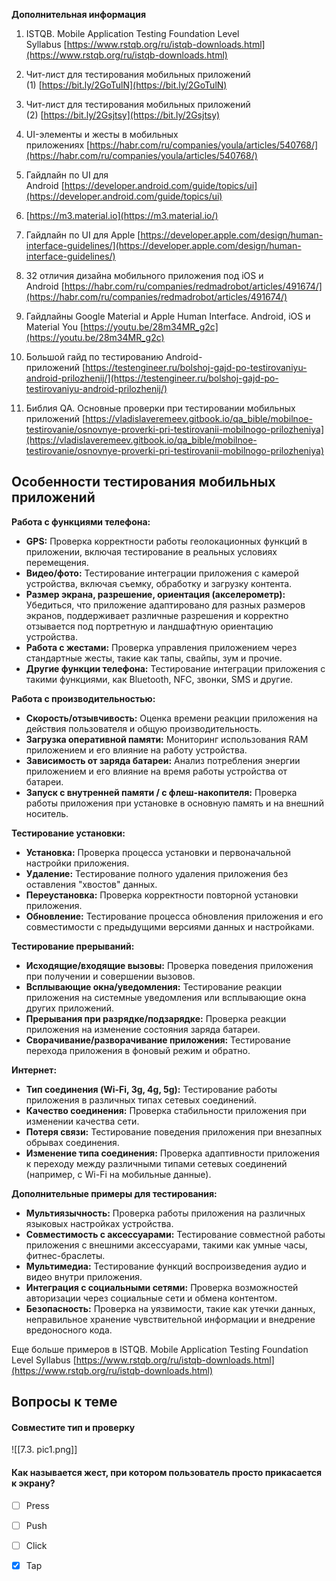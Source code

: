 
**Дополнительная информация**

1. ISTQB. Mobile Application Testing Foundation Level Syllabus [https://www.rstqb.org/ru/istqb-downloads.html](https://www.rstqb.org/ru/istqb-downloads.html)
2. Чит-лист для тестирования мобильных приложений (1) [https://bit.ly/2GoTulN](https://bit.ly/2GoTulN)
3. Чит-лист для тестирования мобильных приложений (2) [https://bit.ly/2Gsjtsy](https://bit.ly/2Gsjtsy)
4. UI-элементы и жесты в мобильных приложениях [https://habr.com/ru/companies/youla/articles/540768/](https://habr.com/ru/companies/youla/articles/540768/)
5. Гайдлайн по UI для Android [https://developer.android.com/guide/topics/ui](https://developer.android.com/guide/topics/ui)
6. [https://m3.material.io](https://m3.material.io/)
7. Гайдлайн по UI для Apple [https://developer.apple.com/design/human-interface-guidelines/](https://developer.apple.com/design/human-interface-guidelines/)
8. 32 отличия дизайна мобильного приложения под iOS и Android [https://habr.com/ru/companies/redmadrobot/articles/491674/](https://habr.com/ru/companies/redmadrobot/articles/491674/)
    
9. Гайдлайны Google Material и Apple Human Interface. Android, iOS и Material You [https://youtu.be/28m34MR_g2c](https://youtu.be/28m34MR_g2c)
    
10. Большой гайд по тестированию Android-приложений [https://testengineer.ru/bolshoj-gajd-po-testirovaniyu-android-prilozhenij/](https://testengineer.ru/bolshoj-gajd-po-testirovaniyu-android-prilozhenij/)
11. Библия QA. Основные проверки при тестировании мобильных приложений [https://vladislaveremeev.gitbook.io/qa_bible/mobilnoe-testirovanie/osnovnye-proverki-pri-testirovanii-mobilnogo-prilozheniya](https://vladislaveremeev.gitbook.io/qa_bible/mobilnoe-testirovanie/osnovnye-proverki-pri-testirovanii-mobilnogo-prilozheniya)







## **Особенности тестирования мобильных приложений**


**Работа с функциями телефона:**

- **GPS:** Проверка корректности работы геолокационных функций в приложении, включая тестирование в реальных условиях перемещения.
- **Видео/фото:** Тестирование интеграции приложения с камерой устройства, включая съемку, обработку и загрузку контента.
- **Размер экрана, разрешение, ориентация (акселерометр):** Убедиться, что приложение адаптировано для разных размеров экранов, поддерживает различные разрешения и корректно отзывается под портретную и ландшафтную ориентацию устройства.
- **Работа с жестами:** Проверка управления приложением через стандартные жесты, такие как тапы, свайпы, зум и прочие.
- **Другие функции телефона:** Тестирование интеграции приложения с такими функциями, как Bluetooth, NFC, звонки, SMS и другие.

**Работа с производительностью:**

- **Скорость/отзывчивость:** Оценка времени реакции приложения на действия пользователя и общую производительность.
- **Загрузка оперативной памяти:** Мониторинг использования RAM приложением и его влияние на работу устройства.
- **Зависимость от заряда батареи:** Анализ потребления энергии приложением и его влияние на время работы устройства от батареи.
- **Запуск с внутренней памяти / с флеш-накопителя:** Проверка работы приложения при установке в основную память и на внешний носитель.

**Тестирование установки:**

- **Установка:** Проверка процесса установки и первоначальной настройки приложения.
- **Удаление:** Тестирование полного удаления приложения без оставления "хвостов" данных.
- **Переустановка:** Проверка корректности повторной установки приложения.
- **Обновление:** Тестирование процесса обновления приложения и его совместимости с предыдущими версиями данных и настройками.

**Тестирование прерываний:**

- **Исходящие/входящие вызовы:** Проверка поведения приложения при получении и совершении вызовов.
- **Всплывающие окна/уведомления:** Тестирование реакции приложения на системные уведомления или всплывающие окна других приложений.
- **Прерывания при разрядке/подзарядке:** Проверка реакции приложения на изменение состояния заряда батареи.
- **Сворачивание/разворачивание приложения:** Тестирование перехода приложения в фоновый режим и обратно.

**Интернет:**

- **Тип соединения (Wi-Fi, 3g, 4g, 5g):** Тестирование работы приложения в различных типах сетевых соединений.
- **Качество соединения:** Проверка стабильности приложения при изменении качества сети.
- **Потеря связи:** Тестирование поведения приложения при внезапных обрывах соединения.
- **Изменение типа соединения:** Проверка адаптивности приложения к переходу между различными типами сетевых соединений (например, с Wi-Fi на мобильные данные).

**Дополнительные примеры для тестирования:**

- **Мультиязычность:** Проверка работы приложения на различных языковых настройках устройства.
- **Совместимость с аксессуарами:** Тестирование совместной работы приложения с внешними аксессуарами, такими как умные часы, фитнес-браслеты.
- **Мультимедиа:** Тестирование функций воспроизведения аудио и видео внутри приложения.
- **Интеграция с социальными сетями:** Проверка возможностей авторизации через социальные сети и обмена контентом.
- **Безопасность:** Проверка на уязвимости, такие как утечки данных, неправильное хранение чувствительной информации и внедрение вредоносного кода.

Еще больше примеров в ISTQB. Mobile Application Testing Foundation Level Syllabus [https://www.rstqb.org/ru/istqb-downloads.html](https://www.rstqb.org/ru/istqb-downloads.html)





<a id='task1'></a>
## Вопросы к теме


#### Совместите тип и проверку


![[7.3. pic1.png]]



#### Как называется жест, при котором пользователь просто прикасается к экрану?


 -  [ ] Press
 -  [ ] Push
 -  [ ] Click
 -  [x] Tap


